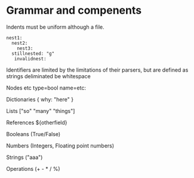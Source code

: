 # Grammar and compenents

Indents must be uniform although a file. 
```
nest1:
  nest2:
    nest3:
  stillnested: "g"
   invalidnest:

```

Identifiers are limited by the limitations of their parsers, but are defined as strings deliminated be whitespace



Nodes etc type=bool name=etc:

Dictionaries { why: "here" }

Lists ["so" "many" "things"]

References ${otherfield}

Booleans (True/False)

Numbers (Integers, Floating point numbers)

Strings ("aaa")

Operations (+ - * / %)